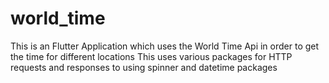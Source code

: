 # world_time
This is an Flutter Application which uses the World Time Api in order to get the time for different locations
This uses various packages for HTTP requests and responses to using spinner and datetime packages
